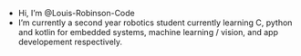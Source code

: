 - Hi, I’m @Louis-Robinson-Code
- I’m currently a second year robotics student currently learning C, python and kotlin for embedded systems, machine learning / vision, and app developement respectively.


<!---
Louis-Robinson-Code/Louis-Robinson-Code is a ✨ special ✨ repository because its `README.md` (this file) appears on your GitHub profile.
You can click the Preview link to take a look at your changes.
--->
